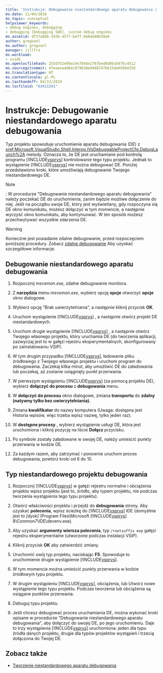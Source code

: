 ```yaml
---
title: 'Instrukcje: Debugowanie niestandardowego aparatu debugowania | Dokumentacja firmy Microsoft'
ms.date: 11/04/2016
ms.topic: conceptual
helpviewer_keywords:
- debug engines, debugging
- debugging [Debugging SDK], custom debug engines
ms.assetid: df27a8d6-3938-45ff-b47f-b684e80b38a0
author: gregvanl
ms.author: gregvanl
manager: jillfra
ms.workload:
- vssdk
ms.openlocfilehash: 255d752e09a14e784de276fbed0d86a587bc4512
ms.sourcegitcommit: 47eeeeadd84c879636e9d48747b615de69384356
ms.translationtype: HT
ms.contentlocale: pl-PL
ms.lasthandoff: 04/23/2019
ms.locfileid: "63411241"
---
```

# <a name="how-to-debug-a-custom-debug-engine"></a>Instrukcje: Debugowanie niestandardowego aparatu debugowania
Typ projektu spowoduje uruchomienie aparatu debugowania (DE) z <xref:Microsoft.VisualStudio.Shell.Interop.IVsDebuggableProjectCfg.DebugLaunch%2A> metody. Oznacza to, że DE jest uruchamiane pod kontrolą programu [!INCLUDE[vsprvs](../../code-quality/includes/vsprvs_md.md)] kontrolowanie tego typu projektu. Jednak to wystąpienie [!INCLUDE[vsprvs](../../code-quality/includes/vsprvs_md.md)] nie można debugować DE. Poniżej przedstawiono kroki, które umożliwiają debugowanie Twojego niestandardowego DE.

> [!NOTE]
> :     W procedurze "Debugowanie niestandardowego aparatu debugowania" należy poczekać DE do uruchomienia, zanim będzie możliwe dołączenie do niej. Jeśli na początku swoje DE, który jest wyświetlany, gdy rozpoczyna się DE okno komunikatu, możesz dołączyć w tym momencie, a następnie wyczyść okno komunikatu, aby kontynuować. W ten sposób możesz przechwytywać wszystkie zdarzenia DE.

> [!WARNING]
> Konieczne jest posiadanie zdalne debugowanie, przed rozpoczęciem poniższej procedury. Zobacz [zdalne debugowanie](../../debugger/remote-debugging.md) Aby uzyskać szczegółowe informacje.

## <a name="debug-a-custom-debug-engine"></a>Debugowanie niestandardowego aparatu debugowania

1. Rozpocznij *msvsmon.exe*, zdalne debugowanie monitora.

2. Z **narzędzia** menu *msvsmon.exe*, wybierz opcję **opcje** otworzyć **opcje** okno dialogowe.

3. Wybierz opcję "Brak uwierzytelniania", a następnie kliknij przycisk **OK**.

4. Uruchom wystąpienie [!INCLUDE[vsprvs](../../code-quality/includes/vsprvs_md.md)] , a następnie otwórz projekt DE niestandardowych.

5. Uruchom drugie wystąpienie [!INCLUDE[vsprvs](../../code-quality/includes/vsprvs_md.md)] , a następnie otwórz Twojego własnego projektu, który uruchamia DE (do tworzenia aplikacji, zazwyczaj jest to w gałęzi rejestru eksperymentalnych, skonfigurowany po zainstalowaniu VSIP).

6. W tym drugim przypadku [!INCLUDE[vsprvs](../../code-quality/includes/vsprvs_md.md)], ładowanie pliku źródłowego z Twojego własnego projektu i uruchom program do debugowania. Zaczekaj kilka minut, aby umożliwić DE do załadowania lub poczekaj, aż zostanie osiągnięty punkt przerwania.

7. W pierwszym wystąpieniu [!INCLUDE[vsprvs](../../code-quality/includes/vsprvs_md.md)] (za pomocą projektu DE), wybierz **dołączyć do procesu** z **debugowania** menu.

8. W **dołączyć do procesu** okno dialogowe, zmiana **transportu** do **zdalny (natywny tylko bez uwierzytelniania)**.

9. Zmiana **kwalifikator** do nazwy komputera (Uwaga: dostępna jest Historia wpisów, więc trzeba wpisz nazwę, tylko jeden raz).

10. W **dostępne procesy** , wybierz wystąpienie usługi DE, która jest uruchomiona i kliknij pozycję na liście **Dołącz** przycisku.

11. Po symbole zostały załadowane w swojej DE, należy umieścić punkty przerwania w kodzie DE.

12. Za każdym razem, aby zatrzymać i ponownie uruchom proces debugowania, powtórz kroki od 6 do 10.

## <a name="debug-a-custom-project-type"></a>Typ niestandardowego projektu debugowania

1. Rozpocznij [!INCLUDE[vsprvs](../../code-quality/includes/vsprvs_md.md)] w gałęzi rejestru normalne i obciążenia projektu wpisz projektu (jest to, źródło, aby typem projektu, nie podczas tworzenia wystąpienia tego typu projektu).

2. Otwórz właściwości projektu i przejdź do **debugowania** strony. Aby uzyskać **polecenia**, wpisz ścieżkę do [!INCLUDE[vsprvs](../../code-quality/includes/vsprvs_md.md)] IDE (domyślnie jest to *[dysk]* \Program Files\Microsoft [!INCLUDE[vsprvs](../../code-quality/includes/vsprvs_md.md)] 8\Common7\IDE\devenv.exe).

3. Aby uzyskać **argumenty wiersza polecenia**, typ `/rootsuffix exp` gałęzi rejestru eksperymentalne (utworzone podczas instalacji VSIP).

4. Kliknij przycisk **OK** aby zatwierdzić zmiany.

5. Uruchomić swój typ projektu, naciskając **F5**. Spowoduje to uruchomienie drugie wystąpienie [!INCLUDE[vsprvs](../../code-quality/includes/vsprvs_md.md)].

6. W tym momencie można umieścić punkty przerwania w kodzie źródłowym typu projektu.

7. W drugim wystąpieniu [!INCLUDE[vsprvs](../../code-quality/includes/vsprvs_md.md)], obciążenia, lub Utwórz nowe wystąpienie tego typu projektu. Podczas tworzenia lub obciążenia są osiągane punktów przerwania.

8. Debuguj typu projektu.

9. Jeśli chcesz debugować proces uruchamiania DE, można wykonać kroki opisane w procedurze "Debugowanie niestandardowego aparatu debugowania", aby dołączyć do swojej DE, po jego uruchomieniu. Daje to trzy wystąpienia [!INCLUDE[vsprvs](../../code-quality/includes/vsprvs_md.md)] uruchomiona: jeden dla typu źródła danych projektu, drugie dla typów projektów wystąpień i trzecią dołączona do Twojej DE.

## <a name="see-also"></a>Zobacz także
- [Tworzenie niestandardowego aparatu debugowania](../../extensibility/debugger/creating-a-custom-debug-engine.md)